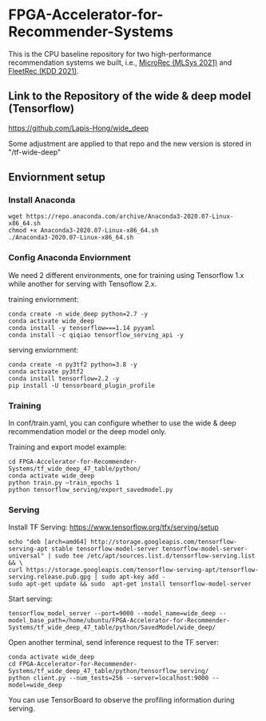 # FPGA-Accelerator-for-Recommender-Systems

This is the CPU baseline repository for two high-performance recommendation systems we built, i.e., [MicroRec (MLSys 2021)](https://github.com/fpgasystems/FPGA-Recommendation-Accelerator) and [FleetRec (KDD 2021)](https://github.com/fpgasystems/GPU-FPGA-Recommendation-System).

## Link to the Repository of the wide & deep model (Tensorflow)
https://github.com/Lapis-Hong/wide_deep

Some adjustment are applied to that repo and the new version is stored in "/tf-wide-deep"

## Enviornment setup

### Install Anaconda 

```
wget https://repo.anaconda.com/archive/Anaconda3-2020.07-Linux-x86_64.sh
chmod +x Anaconda3-2020.07-Linux-x86_64.sh
./Anaconda3-2020.07-Linux-x86_64.sh
```

### Config Anaconda Enviornment

We need 2 different environments, one for training using Tensorflow 1.x while another for serving with Tensoflow 2.x.

training enviornment:

```
conda create -n wide_deep python=2.7 -y
conda activate wide_deep  
conda install -y tensorflow===1.14 pyyaml  
conda install -c qiqiao tensorflow_serving_api -y 
```

serving enviornment: 

```
conda create -n py3tf2 python=3.8 -y
conda activate py3tf2
conda install tensorflow=2.2 -y 
pip install -U tensorboard_plugin_profile
```

### Training

In conf/train.yaml, you can configure whether to use the wide & deep recommendation model or the deep model only.

Training and export model example:

```
cd FPGA-Accelerator-for-Recommender-Systems/tf_wide_deep_47_table/python/
conda activate wide_deep
python train.py –train_epochs 1
python tensorflow_serving/export_savedmodel.py
```

### Serving

Install TF Serving: https://www.tensorflow.org/tfx/serving/setup

```
echo "deb [arch=amd64] http://storage.googleapis.com/tensorflow-serving-apt stable tensorflow-model-server tensorflow-model-server-universal" | sudo tee /etc/apt/sources.list.d/tensorflow-serving.list && \
curl https://storage.googleapis.com/tensorflow-serving-apt/tensorflow-serving.release.pub.gpg | sudo apt-key add -
sudo apt-get update && sudo  apt-get install tensorflow-model-server
```

Start serving:

```
tensorflow_model_server --port=9000 --model_name=wide_deep --model_base_path=/home/ubuntu/FPGA-Accelerator-for-Recommender-Systems/tf_wide_deep_47_table/python/SavedModel/wide_deep/
```

Open another terminal, send inference request to the TF server:

```
conda activate wide_deep
cd FPGA-Accelerator-for-Recommender-Systems/tf_wide_deep_47_table/python/tensorflow_serving/
python client.py --num_tests=256 --server=localhost:9000 --model=wide_deep
```

You can use TensorBoard to observe the profiling information during serving.

